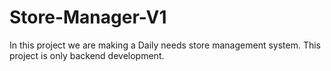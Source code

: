 # Store-Manager-V1
In this project we are making a Daily needs store management system. This project is only backend development.
